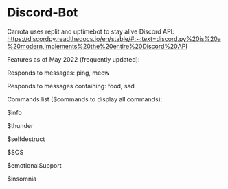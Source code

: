 # Discord-Bot
Carrota uses replit and uptimebot to stay alive
Discord API: https://discordpy.readthedocs.io/en/stable/#:~:text=discord.py%20is%20a%20modern,Implements%20the%20entire%20Discord%20API

Features as of May 2022 (frequently updated):

Responds to messages: ping, meow

Responds to messages containing: food, sad


Commands list ($commands to display all commands): 

$info 

$thunder

$selfdestruct 

$SOS 

$emotionalSupport 

$insomnia
